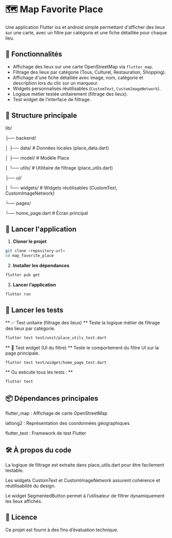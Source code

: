 # 🗺️ Map Favorite Place

Une application Flutter ios et android simple permettant d'afficher des lieux sur une carte, avec un filtre par catégorie et une fiche détaillée pour chaque lieu.

## 📱 Fonctionnalités

- Affichage des lieux sur une carte OpenStreetMap via `flutter_map`.
- Filtrage des lieux par catégorie (Tous, Culturel, Restauration, Shopping).
- Affichage d'une fiche détaillée avec image, nom, catégorie et description lors du clic sur un marqueur.
- Widgets personnalisés réutilisables (`CustomText`, `CustomImageNetwork`).
- Logique métier testée unitairement (filtrage des lieux).
- Test widget de l’interface de filtrage.

## 🧱 Structure principale

lib/

├── backend/

│ ├── data/ # Données locales (place_data.dart)

│ ├── model/ # Modèle Place

│ └── utils/ # Utilitaire de filtrage (place_utils.dart)

├── ui/

│ └── widgets/ # Widgets réutilisables (CustomText, CustomImageNetwork)

└── pages/

└── home_page.dart # Écran principal


## 🚀 Lancer l'application

1. **Cloner le projet**
```bash
git clone <repository-url>
cd map_favorite_place
```

2. **Installer les dépendances**
```bash
flutter pub get
```

3. **Lancer l’application**
```bash
flutter run
```

## 🧪 Lancer les tests

** ✅ Test unitaire (filtrage des lieux) **
Teste la logique métier de filtrage des lieux par catégorie.

```bash
flutter test test/unit/place_utils_test.dart
```
** 🧩 Test widget (UI du filtre) **
Teste le comportement du filtre UI sur la page principale.

```bash
flutter test test/widget/home_page_test.dart
```
** Ou exécute tous les tests : ** 
```bash
flutter test
```

## 📦 Dépendances principales
flutter_map : Affichage de carte OpenStreetMap

latlong2 : Représentation des coordonnées géographiques

flutter_test : Framework de test Flutter

## 🛠️ À propos du code
La logique de filtrage est extraite dans place_utils.dart pour être facilement testable.

Les widgets CustomText et CustomImageNetwork assurent cohérence et réutilisabilité du design.

Le widget SegmentedButton permet à l’utilisateur de filtrer dynamiquement les lieux affichés.

## 📄 Licence
Ce projet est fourni à des fins d’évaluation technique.

